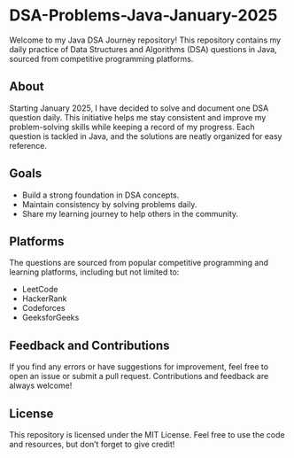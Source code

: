 # DSA-Problems-Java-January-2025

Welcome to my Java DSA Journey repository! This repository contains my daily practice of Data Structures and Algorithms (DSA) questions in Java, sourced from competitive programming platforms.

## About

Starting January 2025, I have decided to solve and document one DSA question daily. This initiative helps me stay consistent and improve my problem-solving skills while keeping a record of my progress. Each question is tackled in Java, and the solutions are neatly organized for easy reference.

## Goals

- Build a strong foundation in DSA concepts.
- Maintain consistency by solving problems daily.
- Share my learning journey to help others in the community.

## Platforms

The questions are sourced from popular competitive programming and learning platforms, including but not limited to:

- LeetCode
- HackerRank
- Codeforces
- GeeksforGeeks

## Feedback and Contributions

If you find any errors or have suggestions for improvement, feel free to open an issue or submit a pull request. Contributions and feedback are always welcome!

## License

This repository is licensed under the MIT License. Feel free to use the code and resources, but don’t forget to give credit!


